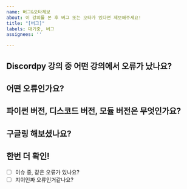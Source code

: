 ```yaml
---
name: 버그&오타제보
about: 이 강의를 본 후 버그 또는 오타가 있다면 제보해주세요!
title: "[버그]"
labels: 대기중, 버그
assignees: ''

---
```


## Discordpy 강의 중 어떤 강의에서 오류가 났나요?
<!--1강 모듈 설치-->

## 어떤 오류인가요?
<!--설치가 안됩니다!-->

## 파이썬 버전, 디스코드 버전, 모듈 버전은 무엇인가요?

## 구글링 해보셨나요?

## 한번 더 확인!
<!--체크박스에서 체크하시려면 [x]를, 체크하기 싫다면 비워주세요!
- [x] 체크박스
- [ ] 체크박스-->
- [ ] 이슈 중, 같은 오류가 있나요?
- [ ] 지이인짜 오류인거같나요?
